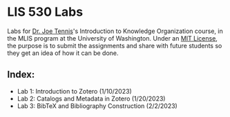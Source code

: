 # LIS 530 Labs
Labs for [Dr. Joe Tennis](http://joseph-t-tennis.squarespace.com/)'s Introduction to Knowledge Organization course, in the MLIS program at the University of Washington.
Under an [MIT License](https://opensource.org/licenses/MIT), the purpose is to submit the assignments and share with future students so they get an idea of how it can be done.

## Index:
- Lab 1: Introduction to Zotero (1/10/2023)
- Lab 2: Catalogs and Metadata in Zotero (1/20/2023)
- Lab 3: BibTeX and Bibliography Construction (2/2/2023)

